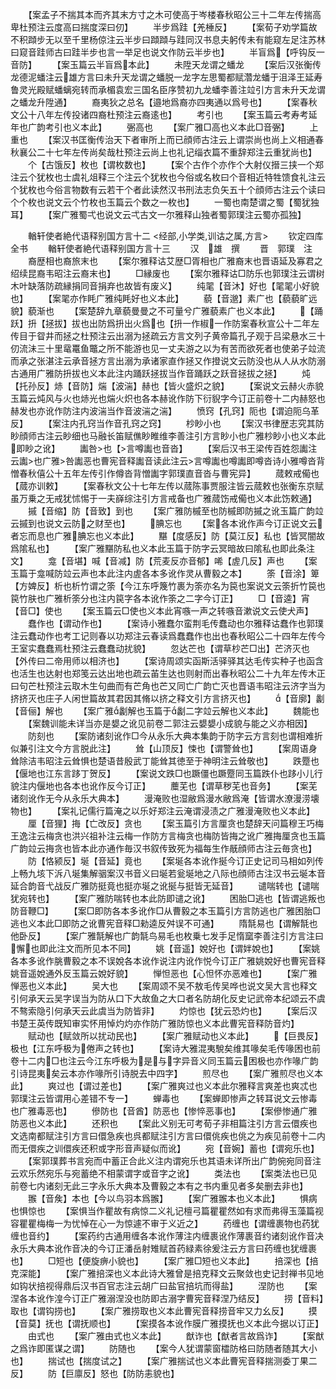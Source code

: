 <!-- { "loadSidebar": true } -->
　　【案孟子不揣其本而齐其末方寸之木可使高于岑楼春秋昭公三十二年左传揣高卑杜预注云度高曰揣度深曰仞】
　　半步爲跬【羌棰反】
　　【案荀子劝学篇故不积蹞步无以至千里杨倞注云半步曰蹞蹞与跬同汉书息夫躬传未有能窥左足注苏林曰窥音跬师古曰跬半步也言一举足也说文作防云半步也】
　　半盲爲【呼钩反一音防】
　　【案玉篇云半盲爲本此】
　　未陞天龙谓之蟠龙
　　【案后汉张衡传龙德泥蟠注云雄方言曰未升天龙谓之蟠脱一龙字左思蜀都赋濳龙蟠于沮泽王延寿鲁灵光殿赋蟠螭宛转而承楣袁宏三国名臣序赞初九龙蟠李善注竝引方言未升天龙谓之蟠龙升陞通】
　　裔夷狄之总名【邉地爲裔亦四夷通以爲号也】
　　【案春秋文公十八年左传投诸四裔杜预注云裔逺也】
　　考引也
　　【案玉篇云考寿考延年也广韵考引也义本此】
　　弻高也
　　【案广雅□高也义本此□音弻】
　　上重也
　　【案汉书匡衡传治天下者审所上而已顔师古注云上谓崇尚也尚上义相通春秋襄公二十七年左传尚矣哉杜预注云尚上也礼记缁衣篇不重辞郑注云重犹尚也】
　　个【古饿反】枚也【谓枚数也】
　　【案个古作个亦作个大射仪搢三挟一个郑注云个犹枚也士虞礼俎释三个注云个犹枚也今俗或名枚曰个音相近特牲馈食礼注云个犹枚也今俗言物数有云若干个者此读然汉书刑法志负矢五十个顔师古注云个读曰个个枚也说文云个竹枚也玉篇云个数之一枚也】
　　一蜀也南楚谓之蜀【蜀犹独耳】
　　【案广雅蜀弌也说文云弌古文一尔雅释山独者蜀郭璞注云蜀亦孤独】




　　輶轩使者絶代语释别国方言十二
<经部,小学类,训诂之属,方言>
　　钦定四库全书
　　輶轩使者絶代语释别国方言十三
　　汉　雄　撰
　　晋　郭璞　注
　　裔歴相也裔旅末也
　　【案尔雅释诂艾歴□胥相也广雅裔末也晋语延及寡君之绍续昆裔韦昭注云裔末也】
　　□縁废也
　　【案尔雅释诂□防乐也郭璞注云谓树木叶缺落防疏縁捐同音捐弃也故皆有废义】
　　纯毣【音沐】好也【毣毣小好貌也】
　　【案毣亦作眊广雅纯眊好也义本此】
　　藐【音邈】素广也【藐藐旷远貌】藐渐也
　　【案楚辞九章藐曼曼之不可量兮广雅藐素广也义本此】
　　【踊跃】抍【拯拔】拔也出防爲抍出火爲也【抍一作椒一作防案春秋宣公十二年左传目于眢井而拯之杜预注云出溺为拯疏云方言文列子黄帝篇孔子观于吕梁悬水三十仞流沬三十里鼋鼍鱼鼈之所不能游也见一丈夫游之以为有苦而欲死者也使弟子竝流而承之张湛注云承音拯方言出溺为承诸家直作拯又作撜说文云防没也从人从水防溺古通用广雅防抍拔也义本此注内踊跃拯拔当作音踊跃之跃音拯拔之拯】
　　炖【托孙反】焃【音防】煓【波湍】赫也【皆火盛炽之貌】
　　【案说文云赫火赤貌玉篇云炖风与火也焃光也煓火炽也各本赫讹作防下衍貎字今订正前卷十二内赫怒也赫发也亦讹作防注内波湍当作音波湍之湍】
　　愤窍【孔窍】阨也【谓迫阨乌革反】
　　【案注内孔窍当作音孔窍之窍】
　　杪眇小也
　　【案汉书律歴志究其防眇顔师古注云眇细也马融长笛赋僬眇睢维李善注引方言眇小也广雅杪眇小也义本此即眇之讹】
　　讟咎也【言噂讟也音沓】
　　【案后汉书王梁传百姓怨讟注云讟也广雅咎讟恶也曹宪音释讟音读此注云言噂讟也噂讟即噂沓诗小雅噂沓背憎春秋僖公十五年左传引作僔沓背憎讟字郭璞直音沓与曹宪异】
　　蒇敕戒僃也【蒇亦训敕】
　　【案春秋文公十七年左传以蒇陈事贾服注皆云蒇敕也张衡东京赋虽万乗之无戒犹怵惕于一夫嶭综注引方言戒备也广雅蒇饬戒僃也义本此饬敕通】
　　摵【音缩】防【音致】到也
　　【案广雅防槭至也防槭即防摵之讹玉篇广韵竝云摵到也说文云防之财至也】
　　腆忘也
　　【案各本讹作声今订正说文云者忘而息也广雅腆忘也义本此】
　　黮【度感反】防【莫江反】私也【皆冥闇故爲隂私也】
　　【案广雅黮防私也义本此玉篇于防字云冥暗故曰隂私也即此条注文】
　　龛【音堪】喊【音减】防【荒麦反亦音郁】唏【虗几反】声也
　　【案玉篇于龛喊防竝云声也本此注内虗各本多讹作灵从曹毅之本】
　　筡【音涂】箄【方婢反】析也析竹谓之筡【今江东呼篾竹裹为筡亦名为笢也案说文云筡折竹笢也笢竹肤也广雅析筡分也注内笢字各本讹作筡之二字今订正】
　　□【音逵】宵【音□】使也
　　【案玉篇云□使也义本此宵嗾一声之转嗾音漱说文云使犬声】
　　蠢作也【谓动作也】
　　【案诗小雅蠢尔蛮荆毛传蠢动也尔雅释诂蠢作也郭璞注云蠢动作也考工记则春以功郑注云春读爲蠢蠢作也出也春秋昭公二十四年左传今王室实蠢蠢焉杜预注云蠢蠢动扰貌】
　　忽达芒也【谓草杪芒□出】芒济灭也【外传曰二帝用师以相济也】
　　【案诗周颂实函斯活驿驿其达毛传实种子也函含也活生也达射也郑笺云达出地也疏云苖生达也则射而出春秋昭公二十九年左传木正曰句芒杜预注云取木生句曲而有芒角也芒又同亡广韵亡灭也晋语韦昭注云济字当为挤挤灭也庄子人闲世篇故其君因其脩以挤之释文引方言挤灭也】
　　【音廓】劙【音俪】解也
　　【案广雅劙解也玉篇于劙二字竝云解也义本此】
　　魏能也
　　【案魏训能未详当亦是嫢之讹见前卷二郭注云嫢嫢小成貌与能之义亦相因】
　　防刻也
　　【案防诸刻讹作□今从永乐大典本集韵于防字云方言刻也谓相难折似兼引注文今方言脱此注】
　　耸【山顶反】悚也【谓警耸也】
　　【案周语身耸除洁韦昭注云耸惧也楚语昔殷武丁能耸其徳至于神明注云耸敬也】
　　跌蹷也【偃地也江东言跢丁贺反】
　　【案说文跌□也蹶僵也蹶蹷同玉篇跌仆也跢小儿行貌注内偃地也各本也讹作反今订正】
　　蘪芜也【谓草秽芜也音务】
　　【案芜诸刻讹作无今从永乐大典本】
　　漫淹败也湿敝爲漫水敝爲淹【皆谓水潦漫涝壊物也】
　　【案礼记儒行篇淹之以乐好郑注云淹谓浸渍之广雅漫淹败也义本此】
　　厘【音狸】挴【亡改反】贪也
　　【案玉篇引方言厘贪也楚辞天问篇穆王巧梅王逸注云梅贪也洪兴祖补注云梅一作防方言梅贪也梅防皆挴之讹广雅挴厘贪也玉篇广韵竝云挴贪也皆本此亦通作毎汉书叙传致死为福每生作旤顔师古注云毎贪也】
　　防【恪颍反】埏【音延】竟也
　　【案埏各本讹作挻今订正史记司马相如列传上畅九垓下泝八埏集解骃案汉书音义曰埏若瓮埏地之八际也顔师古注汉书云埏本音延合韵音弋战反广雅防挺竟也挺亦埏之讹挻与挺皆无延音】
　　谴喘转也【谴喘犹宛转也】
　　【案广雅防喘转也本此防即谴之讹】
　　困胎□逃也【皆谓逃叛也防音鞭□】
　　【案□即防各本多讹作□从曹毅之本玉篇引方言防逃也广雅困胎□逃也义本此□即防之讹曹宪音释□勑逵反舛误不可通】
　　隋毻易也【谓解毻也他卧反】
　　【案广雅毻解也广韵毻鸟易毛也枚乗七发手足惰窳李善注引方言注曰懈也即此注文而所见本不同】
　　姚【音遥】娧好也【谓姅娧也】
　　【案姚各本多讹作朓曹毅之本不误娧各本讹作说注内讹作悦今订正广雅姚娧好也曹宪音释姚音遥娧通外反玉篇云娧好貌】
　　惮怛恶也【心怛怀亦恶难也】
　　【案广雅惮恶也义本此】
　　吴大也
　　【案周颂不吴不敖毛传吴哗也说文吴大言也释文引何承天云吴字误当为防从口下大故鱼之大口者名防胡化反史记武帝本纪颂云不虞不骜索隐引何承天云此虞当为防皆非】
　　灼惊也【犹云恐灼也】
　　【案后汉书楚王英传既知审实怀用悼灼灼亦作防广雅防惊也义本此曹宪音释防音灼】
　　赋动也【赋敛所以扰动民也】
　　【案广雅赋动也义本此】
　　【巨畏反】极也【江东呼极为倦声之转也】
　　【案诗大雅混夷駾矣维其喙矣毛传喙困也前卷十二内□也注云今江东呼极为是与字异音义同玉篇云困极也亦作喙广韵引诗昆夷矣云本亦作喙所引诗脱去中四字】
　　煎尽也
　　【案广雅煎尽也义本此】
　　爽过也【谓过差也】
　　【案广雅爽过也义本此尔雅释言爽差也爽忒也郭璞注云皆谓用心差错不专一】
　　蝉毒也
　　【案蝉即惨声之转耳说文云惨毒也广雅毒恶也】
　　傪防也【音酋】防恶也【惨悴恶事也】
　　【案傪惨通广雅防恶也义本此】
　　还积也
　　【案此义别无可考荀子非相篇注引方言云儇疾也文选南都赋注引方言曰儇急疾也呉都赋注引方言曰儇佻疾也佻之为疾见前卷十二内而无儇疾之训儇疾还积或字形音声疑似而讹】
　　宛【音婉】蓄也【谓宛乐也】
　　【案郭璞葬书言宛而中蓄正合此义注内谓宛乐也其语未详所出广韵倇宛同音注云欢乐然宛乐与宛蓄绝不相蒙谓字或音字之讹】
　　类法也
　　【案类法也已见前卷七内诸刻无此三字永乐大典本及曹毅之本有之书内重见者多矣删去非也】
　　翭【音矦】本也【今以鸟羽本爲翭】
　　【案广雅翭本也义本此】
　　惧病也惧惊也
　　【案惧当作瞿故有病惊二义礼记檀弓篇瞿瞿然如有求而弗得玉藻篇视容瞿瞿梅梅一为忧悼在心一为惊遽不审于义近之】
　　药缠也【谓缠裹物也药犹缠也音约】
　　【案药约古通用缠各本讹作薄注内缠裹讹作薄裹音约诸刻讹作音决永乐大典本讹作音决的今订正潘岳射雉赋首药緑素徐爰注云方言曰药缠也犹缠裹也】
　　□短也【便旋痹小貌也】
　　【案广雅□短也义本此】
　　掊深也【掊克深能】
　　【案广雅掊深也义本此诗大雅曾是掊克释文云聚敛也史记封禅书见地如钩状掊视得鼎后汉书百官志注云胡广曰盐官掊坑而得盐】
　　涅防也
　　【案涅各本讹作湟今订正广雅溺涅没也防即古溺字曹宪音释涅乃结反】
　　捞【音料】取也【谓钩捞也】
　　【案广雅捞取也义本此曹宪音释捞音牢又力幺反】
　　摸【音莫】抚也【谓抚顺也】
　　【案摸各本讹作膜广雅摸抚也义本此今据以订正】
　　由式也
　　【案广雅由式也义本此】
　　猷诈也【猷者言故爲诈】
　　【案猷之爲诈即匿谋之谓】
　　防随也
　　【案今人犹谓蒙窗櫺防格曰防随者随其大小也】
　　揣试也【揣度试之】
　　【案广雅揣试也义本此曹宪音释揣测委丁果二反】
　　防【巨廪反】怒也【防防恚貌也】
